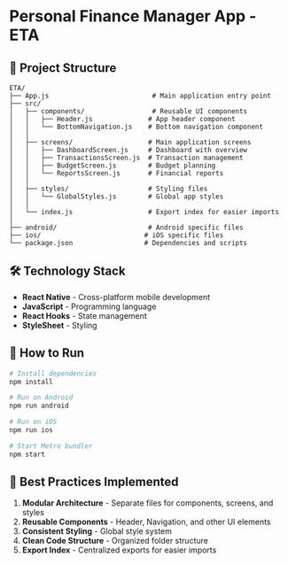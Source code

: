 # Personal Finance Manager App - ETA

## 📁 Project Structure

```
ETA/
├── App.js                          # Main application entry point
├── src/
│   ├── components/                 # Reusable UI components
│   │   ├── Header.js              # App header component
│   │   └── BottomNavigation.js    # Bottom navigation component
│   │
│   ├── screens/                   # Main application screens
│   │   ├── DashboardScreen.js     # Dashboard with overview
│   │   ├── TransactionsScreen.js  # Transaction management
│   │   ├── BudgetScreen.js        # Budget planning
│   │   └── ReportsScreen.js       # Financial reports
│   │
│   ├── styles/                    # Styling files
│   │   └── GlobalStyles.js        # Global app styles
│   │
│   └── index.js                   # Export index for easier imports
│
├── android/                       # Android specific files
├── ios/                          # iOS specific files
└── package.json                  # Dependencies and scripts
```


## 🛠️ Technology Stack

- **React Native** - Cross-platform mobile development
- **JavaScript** - Programming language
- **React Hooks** - State management
- **StyleSheet** - Styling

## 📱 How to Run

```bash
# Install dependencies
npm install

# Run on Android
npm run android

# Run on iOS
npm run ios

# Start Metro bundler
npm start
```

## 🎯 Best Practices Implemented

1. **Modular Architecture** - Separate files for components, screens, and styles
2. **Reusable Components** - Header, Navigation, and other UI elements
3. **Consistent Styling** - Global style system
4. **Clean Code Structure** - Organized folder structure
5. **Export Index** - Centralized exports for easier imports
